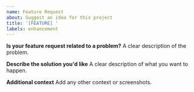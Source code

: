 ```yaml
---
name: Feature Request
about: Suggest an idea for this project
title: '[FEATURE] '
labels: enhancement
---
```


**Is your feature request related to a problem?**
A clear description of the problem.

**Describe the solution you'd like**
A clear description of what you want to happen.

**Additional context**
Add any other context or screenshots.
